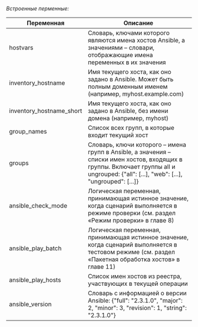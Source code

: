 *Встроенные перменные:*

| Переменная | Описание |
|------------|----------|
| hostvars | Словарь, ключами которого являются имена хостов Ansible, а значениями – словари, отображающие имена переменных в их значения |
| inventory_hostname | Имя текущего хоста, как оно задано в Ansible. Может быть полным доменным именем (например, myhost.example.com) |
| inventory_hostname_short | Имя текущего хоста, как оно задано в Ansible, без имени домена (например, myhost) |
| group_names | Список всех групп, в которые входит текущий хост |
| groups | Словарь, ключи которого – имена групп в Ansible, а значения – списки имен хостов, входящих в группы. Включает группы all и ungrouped: {"all": [...], "web": [...], "ungrouped": [...]} |
| ansible_check_mode | Логическая переменная, принимающая истинное значение, когда сценарий выполняется в режиме проверки (см. раздел «Режим проверки» в главе 8) |
| ansible_play_batch | Логическая переменная, принимающая истинное значение, когда сценарий выполняется в тестовом режиме (см. раздел «Пакетная обработка хостов» в главе 11) |
| ansible_play_hosts | Список имен хостов из реестра, участвующих в текущей операции |
| ansible_version | Словарь с информацией о версии Ansible: {"full": "2.3.1.0", "major": 2, "minor": 3, "revision": 1, "string": "2.3.1.0"} |
